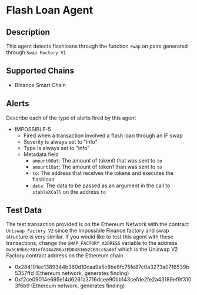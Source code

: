 # Flash Loan Agent

## Description

This agent detects flashloans through the function `swap` on pairs generated through `Swap Factory V1`

## Supported Chains

- Binance Smart Chain

## Alerts

Describe each of the type of alerts fired by this agent

- IMPOSSIBLE-5
  - Fired when a transaction involved a flash loan through an IF swap
  - Severity is always set to "info"
  - Type is always set to "info"
  - Metadata field
    - `amount0Out`: The amount of token0 that was sent to `to`
    - `amount1Out`: The amount of token1 than was sent to `to`
    - `to`: The address that receives the tokens and executes the flashloan
    - `data`: The data to be passed as an argument in the call to `stableXCall` on the address `to`

## Test Data

The test transaction provided is on the Ethereum Network with the contract `Uniswap Factory V2` since the Impossible Finance factory and swap structure is very similar.
If you would like to test this agent with these transactions, change the `SWAP_FACTORY_ADDRESS` variable to the address `0x5C69bEe701ef814a2B6a3EDD4B1652CB9cc5aA6f` which is the Uniswap V2 Factory contract address on the Ethereum chain.

 - 0x284101ec1389344b360d10caa9a5c8be8fc75fe87c0a3273a0716539b5357ffd (Ethereum network, generates finding)
 - 0xf2ce09014e695e14d6261a3716dcee90bb143cefde2fe2a43189ef9f3103f6b9 (Ethereum network, generates finding)

